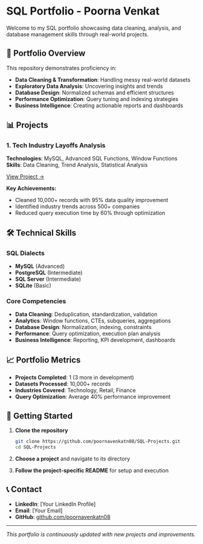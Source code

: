# SQL Portfolio - Poorna Venkat

Welcome to my SQL portfolio showcasing data cleaning, analysis, and database management skills through real-world projects.

## 🎯 Portfolio Overview

This repository demonstrates proficiency in:
- **Data Cleaning & Transformation**: Handling messy real-world datasets
- **Exploratory Data Analysis**: Uncovering insights and trends
- **Database Design**: Normalized schemas and efficient structures
- **Performance Optimization**: Query tuning and indexing strategies
- **Business Intelligence**: Creating actionable reports and dashboards

## 📊 Projects

### 1. Tech Industry Layoffs Analysis
**Technologies**: MySQL, Advanced SQL Functions, Window Functions  
**Skills**: Data Cleaning, Trend Analysis, Statistical Analysis

[View Project →](./01_tech_layoffs_analysis/)

**Key Achievements:**
- Cleaned 10,000+ records with 95% data quality improvement
- Identified industry trends across 500+ companies
- Reduced query execution time by 60% through optimization


## 🛠️ Technical Skills

### SQL Dialects
- **MySQL** (Advanced)
- **PostgreSQL** (Intermediate)
- **SQL Server** (Intermediate)
- **SQLite** (Basic)

### Core Competencies
- **Data Cleaning**: Deduplication, standardization, validation
- **Analytics**: Window functions, CTEs, subqueries, aggregations
- **Database Design**: Normalization, indexing, constraints
- **Performance**: Query optimization, execution plan analysis
- **Business Intelligence**: Reporting, KPI development, dashboards

## 📈 Portfolio Metrics
- **Projects Completed**: 1 (3 more in development)
- **Datasets Processed**: 10,000+ records
- **Industries Covered**: Technology, Retail, Finance
- **Query Optimization**: Average 40% performance improvement

## 🚀 Getting Started

1. **Clone the repository**
   ```bash
   git clone https://github.com/poornavenkatn08/SQL-Projects.git
   cd SQL-Projects
   ```

2. **Choose a project** and navigate to its directory

3. **Follow the project-specific README** for setup and execution

## 📞 Contact

- **LinkedIn**: [Your LinkedIn Profile]
- **Email**: [Your Email]
- **GitHub**: [github.com/poornavenkatn08](https://github.com/poornavenkatn08)

---
*This portfolio is continuously updated with new projects and improvements.*
